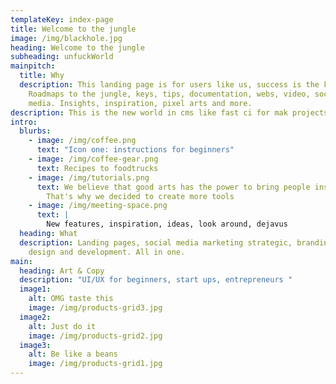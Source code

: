 ```yaml
---
templateKey: index-page
title: Welcome to the jungle
image: /img/blackhole.jpg
heading: Welcome to the jungle
subheading: unfuckWorld
mainpitch:
  title: Why
  description: This landing page is for users like us, success is the key.
    Roadmaps to the jungle, keys, tips, documentation, webs, video, social
    media. Insights, inspiration, pixel arts and more.
description: This is the new world in cms like fast ci for mak projects
intro:
  blurbs:
    - image: /img/coffee.png
      text: "Icon one: instructions for beginners"
    - image: /img/coffee-gear.png
      text: Recipes to foodtrucks
    - image: /img/tutorials.png
      text: We believe that good arts has the power to bring people inspiration.
        That's why we decided to create more tools
    - image: /img/meeting-space.png
      text: |
        New features, inspiration, ideas, look around, dejavus
  heading: What
  description: Landing pages, social media marketing strategic, branding, ads,
    design and development. All in one.
main:
  heading: Art & Copy
  description: "UI/UX for beginners, start ups, entrepreneurs "
  image1:
    alt: OMG taste this
    image: /img/products-grid3.jpg
  image2:
    alt: Just do it
    image: /img/products-grid2.jpg
  image3:
    alt: Be like a beans
    image: /img/products-grid1.jpg
---
```

